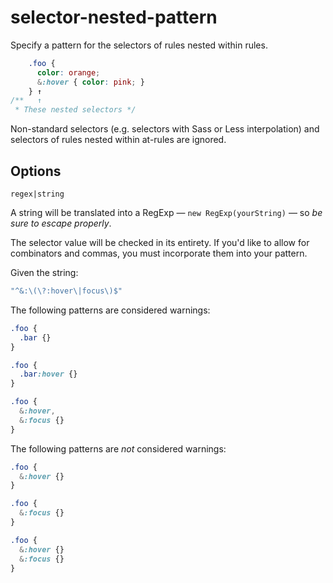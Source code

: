 # selector-nested-pattern

Specify a pattern for the selectors of rules nested within rules.

```css
    .foo {
      color: orange;
      &:hover { color: pink; }
    } ↑
/**   ↑
 * These nested selectors */
```

Non-standard selectors (e.g. selectors with Sass or Less interpolation) and selectors of rules nested within at-rules are ignored.

## Options

`regex|string`

A string will be translated into a RegExp — `new RegExp(yourString)` — so *be sure to escape properly*.

The selector value will be checked in its entirety. If you'd like to allow for combinators and commas, you must incorporate them into your pattern.

Given the string:

```js
"^&:\(\?:hover\|focus\)$"
```

The following patterns are considered warnings:

```css
.foo {
  .bar {}
}
```

```css
.foo {
  .bar:hover {}
}
```

```css
.foo {
  &:hover,
  &:focus {}
}
```

The following patterns are *not* considered warnings:

```css
.foo {
  &:hover {}
}
```

```css
.foo {
  &:focus {}
}
```

```css
.foo {
  &:hover {}
  &:focus {}
}
```
